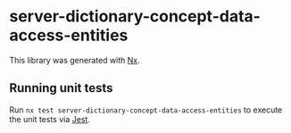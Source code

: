 # server-dictionary-concept-data-access-entities

This library was generated with [Nx](https://nx.dev).

## Running unit tests

Run `nx test server-dictionary-concept-data-access-entities` to execute the unit tests via [Jest](https://jestjs.io).
